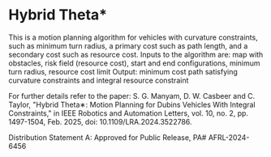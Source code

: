 # Hybrid Theta*
This is a motion planning algorithm for vehicles with curvature constraints, such as minimum turn radius, a primary cost such as path length, and  a secondary cost such as resource cost. 
Inputs to the algorithm are: 
map with obstacles, risk field (resource cost), start and end configurations, minimum turn radius, resource cost limit
Output: minimum cost path satisfying curvature constraints and integral resource constraint

For further details refer to the paper:
S. G. Manyam, D. W. Casbeer and C. Taylor, "Hybrid Theta∗: Motion Planning for Dubins Vehicles With Integral Constraints," in IEEE Robotics and Automation Letters, vol. 10, no. 2, pp. 1497-1504, Feb. 2025, doi: 10.1109/LRA.2024.3522786.

Distribution Statement A: Approved for Public Release, PA# AFRL-2024-6456
